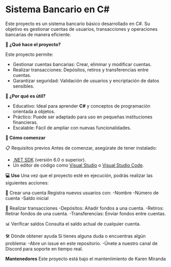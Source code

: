 # Sistema Bancario en C#

Este proyecto es un sistema bancario básico desarrollado en C#. Su objetivo es gestionar cuentas de usuarios, transacciones y operaciones bancarias de manera eficiente.

**🎯 ¿Qué hace el proyecto?**

Este proyecto permite:
- Gestionar cuentas bancarias: Crear, eliminar y modificar cuentas.
- Realizar transacciones: Depósitos, retiros y transferencias entre cuentas.
- Garantizar seguridad: Validación de usuarios y encriptación de datos sensibles.

**🌟 ¿Por qué es útil?**

- Educativo: Ideal para aprender **C#** y conceptos de programación orientada a objetos.
- Práctico: Puede ser adaptado para uso en pequeñas instituciones financieras.
- Escalable: Fácil de ampliar con nuevas funcionalidades.

**🚀 Cómo comenzar**

📋 Requisitos previos
Antes de comenzar, asegúrate de tener instalado:
- [.NET SDK](https://dotnet.microsoft.com/download) (versión 6.0 o superior).
- Un editor de código como [Visual Studio](https://visualstudio.microsoft.com/) o [Visual Studio Code](https://code.visualstudio.com/).
 
**💻 Uso** 
Una vez que el proyecto esté en ejecución, podrás realizar las siguientes acciones:

📝 Crear una cuenta
Registra nuevos usuarios con:
-Nombre
-Número de cuenta
-Saldo inicial

💸 Realizar transacciones
-Depósitos: Añadir fondos a una cuenta.
-Retiros: Retirar fondos de una cuenta.
-Transferencias: Enviar fondos entre cuentas.

📊 Verificar saldos
Consulta el saldo actual de cualquier cuenta.

🛠️ Dónde obtener ayuda
Si tienes alguna duda o encuentras algún problema:
-Abre un issue en este repositorio.
-Únete a nuestro canal de Discord para soporte en tiempo real.

**Mantenedores**
Este proyecto está bajo el manteniimiento de Karen Miranda
